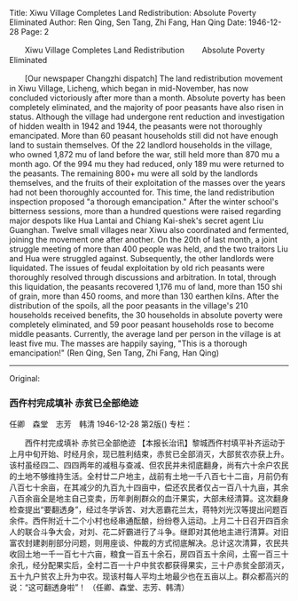 Title: Xiwu Village Completes Land Redistribution: Absolute Poverty Eliminated
Author: Ren Qing, Sen Tang, Zhi Fang, Han Qing
Date: 1946-12-28
Page: 2

　　Xiwu Village Completes Land Redistribution
　　Absolute Poverty Eliminated

　　[Our newspaper Changzhi dispatch] The land redistribution movement in Xiwu Village, Licheng, which began in mid-November, has now concluded victoriously after more than a month. Absolute poverty has been completely eliminated, and the majority of poor peasants have also risen in status. Although the village had undergone rent reduction and investigation of hidden wealth in 1942 and 1944, the peasants were not thoroughly emancipated. More than 60 peasant households still did not have enough land to sustain themselves. Of the 22 landlord households in the village, who owned 1,872 mu of land before the war, still held more than 870 mu a month ago. Of the 994 mu they had reduced, only 189 mu were returned to the peasants. The remaining 800+ mu were all sold by the landlords themselves, and the fruits of their exploitation of the masses over the years had not been thoroughly accounted for. This time, the land redistribution inspection proposed "a thorough emancipation." After the winter school's bitterness sessions, more than a hundred questions were raised regarding major despots like Hua Lantai and Chiang Kai-shek's secret agent Liu Guanghan. Twelve small villages near Xiwu also coordinated and fermented, joining the movement one after another. On the 20th of last month, a joint struggle meeting of more than 400 people was held, and the two traitors Liu and Hua were struggled against. Subsequently, the other landlords were liquidated. The issues of feudal exploitation by old rich peasants were thoroughly resolved through discussions and arbitration. In total, through this liquidation, the peasants recovered 1,176 mu of land, more than 150 shi of grain, more than 450 rooms, and more than 130 earthen kilns. After the distribution of the spoils, all the poor peasants in the village's 210 households received benefits, the 30 households in absolute poverty were completely eliminated, and 59 poor peasant households rose to become middle peasants. Currently, the average land per person in the village is at least five mu. The masses are happily saying, "This is a thorough emancipation!"
        (Ren Qing, Sen Tang, Zhi Fang, Han Qing)



<hr /> 

Original: 


### 西仵村完成填补  赤贫已全部绝迹
任卿　森堂　志芳　韩清
1946-12-28
第2版()
专栏：

　　西仵村完成填补
    赤贫已全部绝迹
    【本报长治讯】黎城西仵村填平补齐运动于上月中旬开始、时经月余，现已胜利结束，赤贫已全部消灭，大部贫农亦获上升。该村虽经四二、四四两年的减租与查减、但农民并未彻底翻身，尚有六十余户农民的土地不够维持生活。全村廿二户地主，战前有土地一千八百七十二亩，月前仍有八百七十余亩，在其减少的九百九十四亩中，偿还农民者仅占一百八十九亩，其余八百余亩全是地主自己变卖，历年剥削群众的血汗果实，大部未经清算。这次翻身检查提出“要翻透身”，经过冬学诉苦、对大恶霸花兰太，蒋特刘光汉等提出问题百余件。西仵附近十二个小村也经串通酝酿，纷纷卷入运动。上月二十日召开四百余人的联合斗争大会，对刘、花二奸霸进行了斗争。继即对其他地主进行清算。对旧富农封建剥削部分问题，则用座谈、仲裁的方式彻底解决。总计这次清算，农民共收回土地一千一百七十六亩，粮食一百五十余石，房四百五十余间，土窑一百三十余孔，经分配果实后，全村二百一十户中贫农都获得果实，三十户赤贫全部消灭，五十九户贫农上升为中农。现该村每人平均土地最少也在五亩以上。群众都高兴的说：“这可翻透身啦”！
        （任卿、森堂、志芳、韩清）
